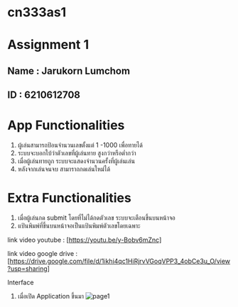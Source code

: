# cn333as1
# Assignment 1

## Name : Jarukorn Lumchom
## ID : 6210612708

# App Functionalities
1. ผู้เล่นสามารถป้อนจำนวนเลขตั้งแต่ 1 -1000 เพื่อทายได้
2. ระบบจะบอกใบ้ว่าตัวเลขที่ผู้เล่นทาย สูงกว่าหรือต่ำกว่า
3. เมื่อผู้เล่นทายถูก ระบบจะแสดงจำนวนครั้งที่ผู้เล่นเล่น
4. หลังจากเล่นจนจบ สามาราถกดเล่นใหม่ได้

# Extra Functionalities
1. เมื่อผู้เล่นกด submit โดยที่ไม่ได้กดตัวเลข ระบบจะเตือนขึ้นบนหน้าจอ
2. แป้นพิมพ์ที่ขึ้นบนหน้าจอเป็นแป้นพิมพ์ตัวเลขโดยเฉพาะ

link video youtube : [https://youtu.be/y-Bobv6mZnc]


link video google drive : [https://drive.google.com/file/d/1ikhi4qc1HiRjrvVGoqVPP3_4obCe3u_O/view?usp=sharing]

Interface
1. เมื่อเปิด Application ขึ้นมา
![page1](https://user-images.githubusercontent.com/60337681/158844889-7b909d20-de34-4d95-a24a-b157acc37eb8.png)
